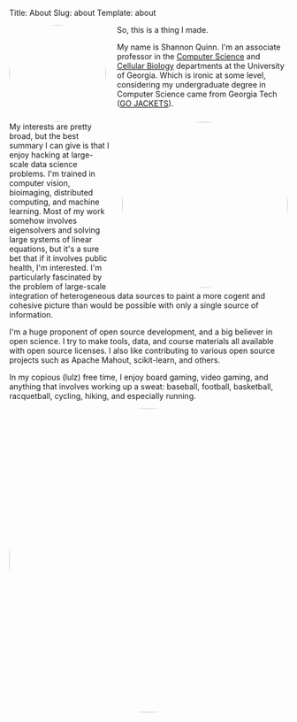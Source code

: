 Title: About
Slug: about
Template: about

<img src="/images/me.png" align="left" width="175" style="margin-right:20px; border-radius:50%;"/>
So, this is a thing I made.

My name is Shannon Quinn. I'm an associate professor in the [Computer Science](http://cs.uga.edu/~squinn) and [Cellular Biology](http://cellbio.uga.edu/directory/shannon-quinn) departments
at the University of Georgia. Which is ironic at some level, considering my
undergraduate degree in Computer Science came from Georgia Tech ([GO JACKETS](https://www.youtube.com/watch?v=ygxDs_zcayo)).

<img src="/images/ornet.png" align="right" width="300" style="margin-left: 20px; border-radius: 75%" /> My interests are pretty broad, but the best summary I can give is that I enjoy hacking at large-scale data science problems. I'm trained in computer vision, bioimaging, distributed computing, and machine learning. Most of my work somehow involves eigensolvers and solving large systems of linear equations, but it's a sure bet that if it involves public health, I'm interested. I'm particularly fascinated by the problem of large-scale integration of heterogeneous data sources to paint a more cogent and cohesive picture than would be possible with only a single source of information.

I'm a huge proponent of open source development, and a big believer in open science. I try to make tools, data, and course materials all available with open source licenses. I also like contributing to various open source projects such as Apache Mahout, scikit-learn, and others.

In my copious (lulz) free time, I enjoy board gaming, video gaming, and anything that involves working up a sweat: baseball, football, basketball, racquetball, cycling, hiking, and especially running.

<img src="/images/albany.jpg" align="center" width="550" style="border-radius: 90%;" />
